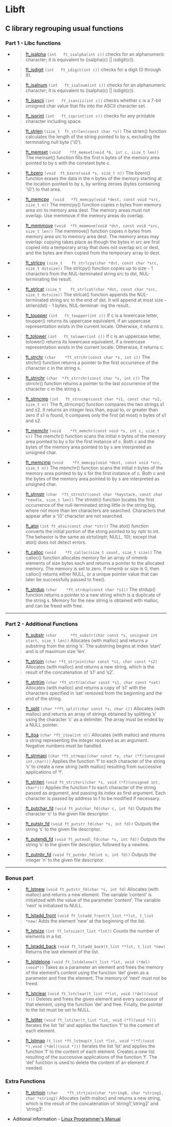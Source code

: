 # Libft
C library regrouping usual functions
---
### Part 1 - Libc functions

* > [ft_isalpha](/ft_isalpha.c) `(int	ft_isalpha(int c))` checks  for an alphanumeric character; it is equivalent to (isalpha(c) || isdigit(c)).

* > [ft_isdigit](/ft_isdigit.c) `(int	ft_idigit(int c))` checks for a digit (0 through 9).

* > [ft_isalnum](/ft_isalnum.c) `(int	ft_isalnum(int c))` checks for an alphanumeric character; it is equivalent to (isalpha(c) || isdigit(c)).

* > [ft_isascii](/ft_isascii.c) `(int	ft_isascii(int c))` checks whether c is a 7-bit unsigned char value that fits into the ASCII character set.

* > [ft_isprint](/ft_isprint.c) `(int	ft_isprint(int c))` checks for any printable character including space.

* > [ft_strlen](/ft_strlen.c) `(size_t	ft_strlen(const char *s))` The strlen() function calculates the length of the string pointed to by s, excluding the terminating null byte ('\0').

* > [ft_memset](/ft_memset.c) `(void	*ft_memset(void *b, int c, size_t len))` The memset() function fills the first n bytes of the memory area pointed to by s with the constant byte c.

* > [ft_bzero](/ft_bzero.c) `(void	ft_bzero(void *s, size_t n))` The  bzero()  function  erases the data in the n bytes of the memory starting at the location pointed to by s, by writing zeroes (bytes containing '\0') to that area.

* > [ft_memcpy](/ft_memcpy.c) ` (void	*ft_memcpy(void *dest, const void *src, size_t n))` The  memcpy()  function copies n bytes from memory area src to memory area dest.  The memory areas must not overlap.  Use memmove if the memory
       areas do overlap.
* > [ft_memmove](/ft_memmove.c) `(void	*ft_memmove(void *dst, const void *src, size_t len))` The  memmove()  function copies n bytes from memory area src to memory area dest.  The memory areas may overlap: copying takes place as though the bytes in src are first copied into a temporary array that does not overlap src or dest, and the bytes are then copied from the temporary array  to
       dest.
* > [ft_strlcpy](/ft_strlcpy.c) `(size_t	ft_strlcpy(char *dst, const char *src, size_t dstsize))` The strlcpy() function copies up to size - 1 characters from the NUL-terminated string src to dst, NUL-terminating the result.

* > [ft_strlcat](/ft_strlcat.c) `(size_t	ft_strlcat(char *dst, const char *src, size_t dstsize))` The strlcat() function appends the NUL-terminated string src to the end of dst.  It will append at most size - strlen(dst) - 1 bytes, NUL-terminat‐
     ing the result..
* > [ft_toupper](/ft_toupper.c) `(int	ft_toupper(int c))` If  c  is a lowercase letter, toupper() returns its uppercase equivalent, if an uppercase representation exists in the current locale.  Otherwise,
       it returns c.

* > [ft_tolower](/ft_tolower.c) `(int	ft_tolower(int c))` If c is an uppercase letter, tolower() returns its lowercase equivalent, if a lowercase representation exists in the current  locale.   Otherwise,
       it returns c.
       
* > [ft_strchr](/ft_strchr.c) `(char	*ft_strchr(const char *s, int c))` The strchr() function returns a pointer to the first occurrence of the character c in the string s.
  
* > [ft_strrchr](/ft_strrchr.c) `(char	*ft_strrchr(const char *s, int c))` The strrchr() function returns a pointer to the last occurrence of the character c in the string s.

* > [ft_strncmp](/ft_strncmp.c) `(int	ft_strncmp(const char *s1, const char *s2, size_t n))`  The ft_strncmp() function compares the two strings s1 and s2.  It returns an integer less than, equal to, or greater than zero if s1 is found, it compares only the first (at most) n bytes of s1 and s2.

* > [ft_memchr](/ft_memchr.c) `(void	*ft_memchr(const void *s, int c, size_t n))`  The  memchr() function scans the initial n bytes of the memory area pointed to by s for the first instance of c.  Both c and the bytes of the memory area pointed to by s are interpreted as unsigned char.

* > [ft_memcmp](/ft_memcmp.c) `(void	*ft_memcpy(void *dest, const void *src, size_t n))` The  memchr() function scans the initial n bytes of the memory area pointed to by s for the first instance of c.  Both c and the bytes of the memory area pointed to by s are interpreted as unsigned char.

* > [ft_strnstr](/ft_strnstr.c) `(char	*ft_strnstr(const char *haystack, const char *needle, size_t len))` The strnstr() function locates the first occurrence of the null-terminated string little in the string big, where not more than len characters are searched.  Characters that appear after a ‘\0’ character are not searched.

* > [ft_atoi](/ft_atoi.c) `(int	ft_atoi(const char *str))` The atoi() function converts the initial portion of the string pointed to by nptr to int.  The behavior is the same as strtol(nptr, NULL, 10); except that atoi() does not detect errors.

* > [ft_calloc](/ft_calloc.c) `(void	*ft_calloc(size_t count, size_t size))` The  calloc() function allocates memory for an array of nmemb elements of size bytes each and returns a pointer to the allocated memory. The memory is set to zero.  If nmemb or size is 0, then  calloc() returns either NULL, or a unique pointer value that can later be successfully passed to free().

* > [ft_strdup](/ft_strdup.c) `(char	*ft_strdup(const char *s1))` The  strdup()  function  returns  a pointer to a new string which is a duplicate of the string s.  Memory for the new string is obtained with malloc, and can be freed with free.

---
### Part 2 - Additional Functions

* > [ft_substr](/ft_substr.c) `(char      *ft_substr(char const *s, unsigned int start, size_t len))` Allocates (with malloc) and returns a substring from the string ’s’. The substring begins at index ’start’ and is of maximum size ’len’.

* > [ft_strjoin](/ft_strjoin.c) `(char *ft_strjoin(char const *s1, char const *s2)` Allocates (with malloc) and returns a new string, which is the result of the concatenation of ’s1’ and ’s2’.

* > [ft_strtrim](/ft_strtrim.c) `(char *ft_strtrim(char const *s1, char const *set)` Allocates (with malloc) and returns a copy of ’s1’ with the characters specified in ’set’ removed from the beginning and the end of the string.

* > [ft_split](/ft_split.c) `(char **ft_split(char const *s, char c))` Allocates (with malloc) and returns an array of strings obtained by splitting ’s’ using the character ’c’ as a delimiter. The array must be ended by a NULL pointer.

* > [ft_itoa](/ft_itoa.c) `(char *ft_itoa(int n))` Allocates (with malloc) and returns a string representing the integer received as an argument. Negative numbers must be handled.

* > [ft_strmapi](/ft_strmapi.c) `(char *ft_strmapi(char const *s, char (*f)(unsigned int,char)))` Applies the function ’f’ to each character of the string ’s’ to create a new string (with malloc) resulting from successive applications of ’f’.

* > [ft_striteri](/ft_striteri.c) `(void ft_striteri(char *s, void (*f)(unsigned int, char*)))` Applies the function f to each character of the string passed as argument, and passing its index as first argument. Each character is passed by address to f to be modified if necessary.

* > [ft_putchar_fd](/ft_putchar_fd.c) `(void ft_putchar_fd(char c, int fd)` Outputs the character ’c’ to the given file descriptor.

* > [ft_putstr_fd](/ft_putstr_fd.c) `(void ft_putstr_fd(char *s, int fd))` Outputs the string ’s’ to the given file descriptor.

* > [ft_putendl_fd](/ft_putendl_fd.c) `(void ft_putendl_fd(char *s, int fd))` Outputs the string ’s’ to the given file descriptor, followed by a newline.

* > [ft_putnbr_fd](/ft_putnbr_fd.c) `(void ft_putnbr_fd(int n, int fd))` Outputs the integer ’n’ to the given file descriptor.

---
### Bonus part

* > [ft_lstnew](/ft_lstnew.c) `(void ft_putstr_fd(char *s, int fd)` Allocates (with malloc) and returns a new element. The variable ’content’ is initialized with the value of the parameter ’content’. The variable ’next’ is initialized to NULL.

* > [ft_lstadd_front](/ft_lstadd_front.c) `(void ft_lstadd_front(t_list **lst, t_list *new)` Adds the element ’new’ at the beginning of the list.

* > [ft_lstsize](/ft_lstsize.c) `(int ft_lstsize(t_list *lst))` Counts the number of elements in a list.

* > [ft_lstadd_back](/ft_lstadd_back.c) `(void ft_lstadd_back(t_list **lst, t_list *new)` Returns the last element of the list.

* > [ft_lstdelone](/ft_lstdelone.c) `(void ft_lstdelone(t_list *lst, void (*del)(void*))` Takes as a parameter an element and frees the memory of the element’s content using the function ’del’ given as a parameter and free the element. The memory of ’next’ must not be freed.

* > [ft_lstclear](/ft_lstclear.c) `(void ft_lstclear(t_list **lst, void (*del)(void *)))` Deletes and frees the given element and every successor of that element, using the function ’del’ and free. Finally, the pointer to the list must be set to NULL.

* > [ft_lstiter](/ft_lstiter.c) `(void ft_lstiter(t_list *lst, void (*f)(void *)))` Iterates the list ’lst’ and applies the function ’f’ to the content of each element.

* > [ft_lstmap](/ft_lstmap.c) `(t_list *ft_lstmap(t_list *lst, void *(*f)(void *),void (*del)(void *)))` Iterates the list ’lst’ and applies the function ’f’ to the content of each element. Creates a new list resulting of the successive applications of the function ’f’. The ’del’ function is used to delete the content of an element if needed.

### Extra Functions

* > [ft_strtjoin](/ft_strtjoin.c) `(char	*ft_strtjoin(char *string0, char *string1, char *string2)` Allocates (with malloc) and returns a new string, which is the result of the concatenation of ’string1’,’string2’ and  ’string3’.

* Aditional information - [Linux Programmer's Manual](http://man7.org/) 
